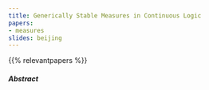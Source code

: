 ```yaml
---
title: Generically Stable Measures in Continuous Logic
papers:
- measures
slides: beijing
---
```


{{% relevantpapers %}}

##### Abstract


